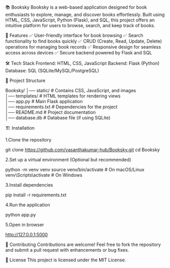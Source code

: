 📚 Booksky
Booksky is a web-based application designed for book enthusiasts to explore, manage, and discover books effortlessly. Built using HTML, CSS, JavaScript, Python (Flask), and SQL, this project offers an intuitive platform for users to browse, search, and keep track of books.

🚀 Features
✅ User-friendly interface for book browsing
✅ Search functionality to find books quickly
✅ CRUD (Create, Read, Update, Delete) operations for managing book records
✅ Responsive design for seamless access across devices
✅ Secure backend powered by Flask and SQL

🛠️ Tech Stack
Frontend: HTML, CSS, JavaScript
Backend: Flask (Python)
Database: SQL (SQLite/MySQL/PostgreSQL)

📂 Project Structure

Booksky/
│── static/             # Contains CSS, JavaScript, and images  
│── templates/          # HTML templates for rendering views  
│── app.py              # Main Flask application  
│── requirements.txt    # Dependencies for the project  
│── README.md           # Project documentation  
│── database.db         # Database file (if using SQLite)  

🏗️ Installation

1.Clone the repository

git clone https://github.com/vasanthakumar-hub/Booksky.git
cd Booksky

2.Set up a virtual environment (Optional but recommended)

python -m venv venv
source venv/bin/activate  # On macOS/Linux
venv\Scripts\activate  # On Windows

3.Install dependencies

pip install -r requirements.txt

4.Run the application

python app.py

5.Open in browser

http://127.0.0.1:5000

🤝 Contributing
Contributions are welcome! Feel free to fork the repository and submit a pull request with enhancements or bug fixes.

📜 License
This project is licensed under the MIT License.
